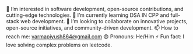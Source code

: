 👀 I’m interested in software development, open-source contributions, and cutting-edge technologies.
🌱 I’m currently learning DSA IN CPP and full-stack web development.
💞️ I’m looking to collaborate on innovative projects, open-source initiatives, and community-driven development.
📫 How to reach me: varmapiyush864@gmail.com
😄 Pronouns: He/Him
⚡ Fun fact: I love solving complex problems on leetcode.

<!---
piyushGit1229/piyushGit1229 is a ✨ special ✨ repository because its `README.md` (this file) appears on your GitHub profile.
You can click the Preview link to take a look at your changes.
--->
